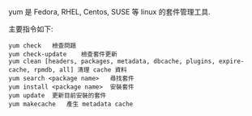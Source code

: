 yum 是 Fedora, RHEL, Centos, SUSE 等 linux 的套件管理工具.

主要指令如下:

```
yum check	檢查問題
yum check-update	檢查套件更新
yum clean [headers, packages, metadata, dbcache, plugins, expire-cache, rpmdb, all]	清理 cache 資料
yum search <package name>	尋找套件
yum install <package name>	安裝套件
yum update	更新目前安裝的套件
yum makecache	產生 metadata cache
```
